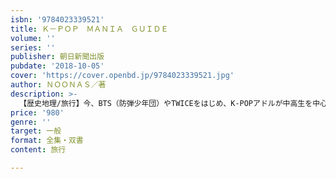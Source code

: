 ```yaml
---
isbn: '9784023339521'
title: Ｋ－ＰＯＰ　ＭＡＮＩＡ　ＧＵＩＤＥ
volume: ''
series: ''
publisher: 朝日新聞出版
pubdate: '2018-10-05'
cover: 'https://cover.openbd.jp/9784023339521.jpg'
author: ＮＯＯＮＡＳ／著
description: >-
  【歴史地理/旅行】今、BTS（防弾少年団）やTWICEをはじめ、K-POPアドルが中高生を中心に大ブレイク。初心者ファン向け情報から、もっとお近づきになりたいファンまで、実用的かつ実践的な技・ネタを詰め込んだ初の入門書が登場！
price: '980'
genre: ''
target: 一般
format: 全集・双書
content: 旅行

---
```

